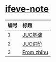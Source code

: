 # [ifeve-note][duanzx]

| 编号    | 标题                                    
| :--- | :--------------------------------------- 
| 1    | [JUC基础][001]                           
| 2    | [JUC进阶][002]                           
| 3    | [From zhihu][003]                           

[duanzx]: https://github.com/duanzx/ifeve-note
[001]: ./note/interview/20190602/Basic.md
[002]: https://github.com/duanzx/ifeve-note/blob/master/note/20190527/target.md
[003]: https://github.com/duanzx/ifeve-note/blob/master/note/20190530/JavaMemoryModelCookbook.md

     
